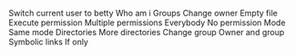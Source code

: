 Switch current user to betty
Who am i
Groups
Change owner
Empty file
Execute permission
Multiple permissions
Everybody
No permission
Mode
Same mode
Directories
More directories
Change group
Owner and group
Symbolic links
If only
